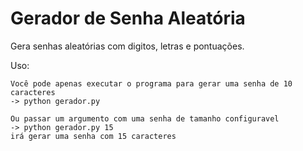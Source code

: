 # Gerador de Senha Aleatória  
  
Gera senhas aleatórias com digitos, letras e pontuações.  
  
Uso:  
  
```
Você pode apenas executar o programa para gerar uma senha de 10 caracteres  
-> python gerador.py  
  
Ou passar um argumento com uma senha de tamanho configuravel  
-> python gerador.py 15  
irá gerar uma senha com 15 caracteres
```
